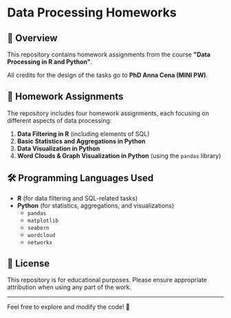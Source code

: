 # Data Processing Homeworks

## 📌 Overview
This repository contains homework assignments from the course **"Data Processing in R and Python"**.

All credits for the design of the tasks go to **PhD Anna Cena (MINI PW)**.

## 📂 Homework Assignments
The repository includes four homework assignments, each focusing on different aspects of data processing:

1. **Data Filtering in R** (including elements of SQL)
2. **Basic Statistics and Aggregations in Python**
3. **Data Visualization in Python**
4. **Word Clouds & Graph Visualization in Python** (using the `pandas` library)

## 🛠 Programming Languages Used
- **R** (for data filtering and SQL-related tasks)
- **Python** (for statistics, aggregations, and visualizations)
  - `pandas`
  - `matplotlib`
  - `seaborn`
  - `wordcloud`
  - `networkx`

## 📜 License
This repository is for educational purposes. Please ensure appropriate attribution when using any part of the work.

---

Feel free to explore and modify the code! 🚀
